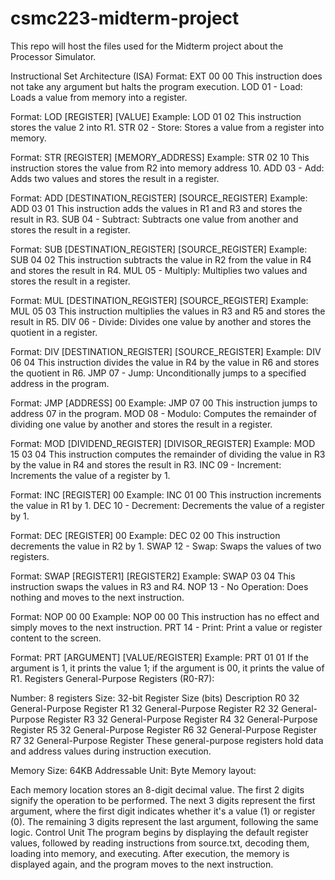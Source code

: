 # csmc223-midterm-project
This repo will host the files used for the Midterm project about the Processor Simulator.


Instructional Set Architecture (ISA)
Format: EXT 00 00
This instruction does not take any argument but halts the program execution.
LOD 01 - Load: Loads a value from memory into a register.

Format: LOD [REGISTER] [VALUE]
Example: LOD 01 02
This instruction stores the value 2 into R1.
STR 02 - Store: Stores a value from a register into memory.

Format: STR [REGISTER] [MEMORY_ADDRESS]
Example: STR 02 10
This instruction stores the value from R2 into memory address 10.
ADD 03 - Add: Adds two values and stores the result in a register.

Format: ADD [DESTINATION_REGISTER] [SOURCE_REGISTER]
Example: ADD 03 01
This instruction adds the values in R1 and R3 and stores the result in R3.
SUB 04 - Subtract: Subtracts one value from another and stores the result in a register.

Format: SUB [DESTINATION_REGISTER] [SOURCE_REGISTER]
Example: SUB 04 02
This instruction subtracts the value in R2 from the value in R4 and stores the result in R4.
MUL 05 - Multiply: Multiplies two values and stores the result in a register.

Format: MUL [DESTINATION_REGISTER] [SOURCE_REGISTER]
Example: MUL 05 03
This instruction multiplies the values in R3 and R5 and stores the result in R5.
DIV 06 - Divide: Divides one value by another and stores the quotient in a register.

Format: DIV [DESTINATION_REGISTER] [SOURCE_REGISTER]
Example: DIV 06 04
This instruction divides the value in R4 by the value in R6 and stores the quotient in R6.
JMP 07 - Jump: Unconditionally jumps to a specified address in the program.

Format: JMP [ADDRESS] 00
Example: JMP 07 00
This instruction jumps to address 07 in the program.
MOD 08 - Modulo: Computes the remainder of dividing one value by another and stores the result in a register.

Format: MOD [DIVIDEND_REGISTER] [DIVISOR_REGISTER]
Example: MOD 15 03 04
This instruction computes the remainder of dividing the value in R3 by the value in R4 and stores the result in R3.
INC 09 - Increment: Increments the value of a register by 1.

Format: INC [REGISTER] 00
Example: INC 01 00
This instruction increments the value in R1 by 1.
DEC 10 - Decrement: Decrements the value of a register by 1.

Format: DEC [REGISTER] 00
Example: DEC 02 00
This instruction decrements the value in R2 by 1.
SWAP 12 - Swap: Swaps the values of two registers.

Format: SWAP [REGISTER1] [REGISTER2]
Example: SWAP 03 04
This instruction swaps the values in R3 and R4.
NOP 13 - No Operation: Does nothing and moves to the next instruction.

Format: NOP 00 00
Example: NOP 00 00
This instruction has no effect and simply moves to the next instruction.
PRT 14 - Print: Print a value or register content to the screen.

Format: PRT [ARGUMENT] [VALUE/REGISTER]
Example: PRT 01 01
If the argument is 1, it prints the value 1; if the argument is 00, it prints the value of R1.
Registers
General-Purpose Registers (R0-R7):

Number: 8 registers
Size: 32-bit
Register	Size (bits)	Description
R0	32	General-Purpose Register
R1	32	General-Purpose Register
R2	32	General-Purpose Register
R3	32	General-Purpose Register
R4	32	General-Purpose Register
R5	32	General-Purpose Register
R6	32	General-Purpose Register
R7	32	General-Purpose Register
These general-purpose registers hold data and address values during instruction execution.

Memory
Size: 64KB
Addressable Unit: Byte
Memory layout:

Each memory location stores an 8-digit decimal value.
The first 2 digits signify the operation to be performed.
The next 3 digits represent the first argument, where the first digit indicates whether it's a value (1) or register (0).
The remaining 3 digits represent the last argument, following the same logic.
Control Unit
The program begins by displaying the default register values, followed by reading instructions from source.txt, decoding them, loading into memory, and executing. After execution, the memory is displayed again, and the program moves to the next instruction.






